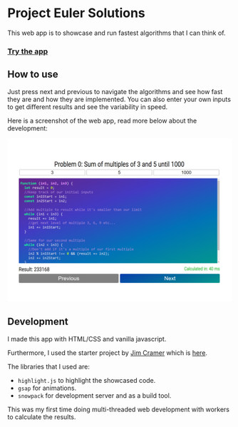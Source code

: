 # Project Euler Solutions
This web app is to showcase and run fastest algorithms that I can think of. 
### [Try the app](https://cometbroom.github.io/project_euler_solutions/)

## How to use
Just press next and previous to navigate the algorithms and see how fast they are and how they are implemented. You can also enter your own inputs to get different results and see the variability in speed.

Here is a screenshot of the web app, read more below about the development:

![Screenshot of the web app](./assets/home%20screenshot.PNG)

## Development
I made this app with HTML/CSS and vanilla javascript.

Furthermore, I used the starter project by [Jim Cramer](https://github.com/remarcmij) which is [here](https://github.com/remarcmij/vanilla-starter).

The libraries that I used are:
- `highlight.js` to highlight the showcased code.
- `gsap` for animations.
- `snowpack` for development server and as a build tool.

This was my first time doing multi-threaded web development with workers to calculate the results.

